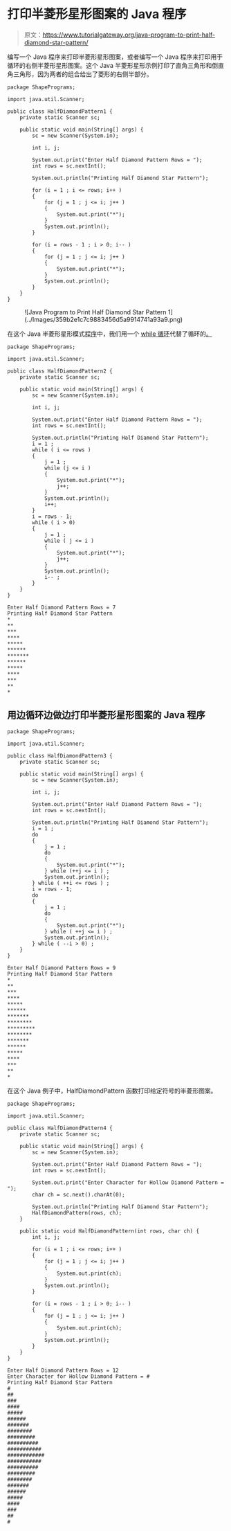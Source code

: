 # 打印半菱形星形图案的 Java 程序

> 原文：<https://www.tutorialgateway.org/java-program-to-print-half-diamond-star-pattern/>

编写一个 Java 程序来打印半菱形星形图案，或者编写一个 Java 程序来打印用于循环的右侧半菱形星形图案。这个 Java 半菱形星形示例打印了直角三角形和倒直角三角形，因为两者的组合给出了菱形的右侧半部分。

```
package ShapePrograms;

import java.util.Scanner;

public class HalfDiamondPattern1 {
	private static Scanner sc;

	public static void main(String[] args) {
		sc = new Scanner(System.in);

		int i, j;

		System.out.print("Enter Half Diamond Pattern Rows = ");
		int rows = sc.nextInt();

		System.out.println("Printing Half Diamond Star Pattern");

		for (i = 1 ; i <= rows; i++ ) 
		{
			for (j = 1 ; j <= i; j++ ) 
			{
				System.out.print("*");	
			}
			System.out.println();
		}

		for (i = rows - 1 ; i > 0; i-- ) 
		{
			for (j = 1 ; j <= i; j++ ) 
			{
				System.out.print("*");
			}
			System.out.println();
		}
	}
}
```

<figure class="wp-block-image size-large">![Java Program to Print Half Diamond Star Pattern 1](../Images/359b2e1c7c9883456d5a9914741a93a9.png)</figure>

在这个 Java 半菱形星形模式[程序](https://www.tutorialgateway.org/learn-java-programs/)中，我们用一个 [while 循环](https://www.tutorialgateway.org/java-while-loop/)代替了循环的[。](https://www.tutorialgateway.org/java-for-loop/)

```
package ShapePrograms;

import java.util.Scanner;

public class HalfDiamondPattern2 {
	private static Scanner sc;

	public static void main(String[] args) {
		sc = new Scanner(System.in);

		int i, j;

		System.out.print("Enter Half Diamond Pattern Rows = ");
		int rows = sc.nextInt();

		System.out.println("Printing Half Diamond Star Pattern");
		i = 1 ;
		while ( i <= rows ) 
		{
			j = 1 ;
			while (j <= i ) 
			{
				System.out.print("*");
				j++;
			}
			System.out.println();
			i++;
		}
		i = rows - 1;
		while ( i > 0) 
		{
			j = 1 ;
			while ( j <= i ) 
			{
				System.out.print("*");
				j++;
			}
			System.out.println();
			i-- ;
		}
	}
}
```

```
Enter Half Diamond Pattern Rows = 7
Printing Half Diamond Star Pattern
*
**
***
****
*****
******
*******
******
*****
****
***
**
*
```

## 用边循环边做边打印半菱形星形图案的 Java 程序

```
package ShapePrograms;

import java.util.Scanner;

public class HalfDiamondPattern3 {
	private static Scanner sc;

	public static void main(String[] args) {
		sc = new Scanner(System.in);

		int i, j;

		System.out.print("Enter Half Diamond Pattern Rows = ");
		int rows = sc.nextInt();

		System.out.println("Printing Half Diamond Star Pattern");
		i = 1 ;
		do
		{
			j = 1 ;
			do
			{
				System.out.print("*");
			} while (++j <= i ) ;
			System.out.println();
		} while ( ++i <= rows ) ;
		i = rows - 1;
		do
		{
			j = 1 ;
			do
			{
				System.out.print("*");
			} while ( ++j <= i ) ;
			System.out.println();
		} while ( --i > 0) ;
	}
}
```

```
Enter Half Diamond Pattern Rows = 9
Printing Half Diamond Star Pattern
*
**
***
****
*****
******
*******
********
*********
********
*******
******
*****
****
***
**
*
```

在这个 Java 例子中，HalfDiamondPattern 函数打印给定符号的半菱形图案。

```
package ShapePrograms;

import java.util.Scanner;

public class HalfDiamondPattern4 {
	private static Scanner sc;

	public static void main(String[] args) {
		sc = new Scanner(System.in);

		System.out.print("Enter Half Diamond Pattern Rows = ");
		int rows = sc.nextInt();

		System.out.print("Enter Character for Hollow Diamond Pattern = ");
		char ch = sc.next().charAt(0);

		System.out.println("Printing Half Diamond Star Pattern");
		HalfDiamondPattern(rows, ch);
	}

	public static void HalfDiamondPattern(int rows, char ch) {
		int i, j;

		for (i = 1 ; i <= rows; i++ ) 
		{
			for (j = 1 ; j <= i; j++ ) 
			{
				System.out.print(ch);	
			}
			System.out.println();
		}

		for (i = rows - 1 ; i > 0; i-- ) 
		{
			for (j = 1 ; j <= i; j++ ) 
			{
				System.out.print(ch);
			}
			System.out.println();
		}
	}
}
```

```
Enter Half Diamond Pattern Rows = 12
Enter Character for Hollow Diamond Pattern = #
Printing Half Diamond Star Pattern
#
##
###
####
#####
######
#######
########
#########
##########
###########
############
###########
##########
#########
########
#######
######
#####
####
###
##
#
```